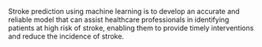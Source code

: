Stroke prediction using machine learning is to develop an accurate and reliable model that can assist healthcare professionals in identifying patients at high risk of stroke, enabling them to provide timely interventions and reduce the incidence of stroke.
